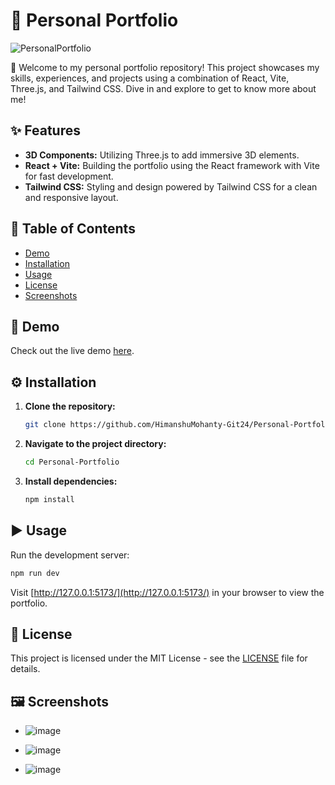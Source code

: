 
# 🚀 Personal Portfolio

![PersonalPortfolio](https://github.com/HimanshuMohanty-Git24/Personal-Portfolio/assets/94133298/9536332a-2d64-4d4f-ac98-de85c6fb31fd)


🌟 Welcome to my personal portfolio repository! This project showcases my skills, experiences, and projects using a combination of React, Vite, Three.js, and Tailwind CSS. Dive in and explore to get to know more about me!

## ✨ Features

- **3D Components:** Utilizing Three.js to add immersive 3D elements.
- **React + Vite:** Building the portfolio using the React framework with Vite for fast development.
- **Tailwind CSS:** Styling and design powered by Tailwind CSS for a clean and responsive layout.

## 📜 Table of Contents

- [Demo](#demo)
- [Installation](#installation)
- [Usage](#usage)
- [License](#license)
- [Screenshots](#screenshots)

## 🚀 Demo

Check out the live demo [here](#).

## ⚙️ Installation

1. **Clone the repository:**

   ```bash
   git clone https://github.com/HimanshuMohanty-Git24/Personal-Portfolio.git
   ```

2. **Navigate to the project directory:**

   ```bash
   cd Personal-Portfolio
   ```

3. **Install dependencies:**

   ```bash
   npm install
   ```

## ▶️ Usage

Run the development server:

```bash
npm run dev
```

Visit [http://127.0.0.1:5173/](http://127.0.0.1:5173/) in your browser to view the portfolio.

## 📄 License

This project is licensed under the MIT License - see the [LICENSE](LICENSE) file for details.

## 🖼️ Screenshots

- ![image](https://github.com/HimanshuMohanty-Git24/Personal-Portfolio/assets/94133298/2c3f79ba-03c8-4864-a1ed-a256156900ba)

- ![image](https://github.com/HimanshuMohanty-Git24/Personal-Portfolio/assets/94133298/ffc9a02f-7096-4e63-a818-85516bd21e56)

- ![image](https://github.com/HimanshuMohanty-Git24/Personal-Portfolio/assets/94133298/745bc8a2-8d57-4676-b638-e03ce42ad1e8)

